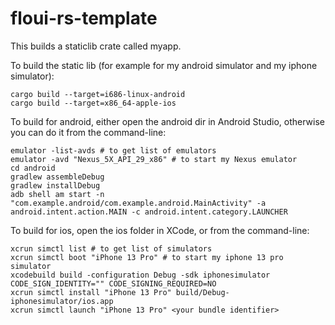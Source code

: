 # floui-rs-template

This builds a staticlib crate called myapp.

To build the static lib (for example for my android simulator and my iphone simulator):
```
cargo build --target=i686-linux-android
cargo build --target=x86_64-apple-ios
```

To build for android, either open the android dir in Android Studio, otherwise you can do it from the command-line:
```
emulator -list-avds # to get list of emulators
emulator -avd "Nexus_5X_API_29_x86" # to start my Nexus emulator
cd android
gradlew assembleDebug
gradlew installDebug
adb shell am start -n "com.example.android/com.example.android.MainActivity" -a android.intent.action.MAIN -c android.intent.category.LAUNCHER
```

To build for ios, open the ios folder in XCode, or from the command-line:
```
xcrun simctl list # to get list of simulators
xcrun simctl boot "iPhone 13 Pro" # to start my iphone 13 pro simulator
xcodebuild build -configuration Debug -sdk iphonesimulator CODE_SIGN_IDENTITY="" CODE_SIGNING_REQUIRED=NO
xcrun simctl install "iPhone 13 Pro" build/Debug-iphonesimulator/ios.app
xcrun simctl launch "iPhone 13 Pro" <your bundle identifier>
```
